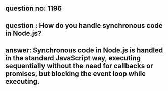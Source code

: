 
      
## question no: 1196

## question : How do you handle synchronous code in Node.js?

## answer: Synchronous code in Node.js is handled in the standard JavaScript way, executing sequentially without the need for callbacks or promises, but blocking the event loop while executing.
      